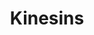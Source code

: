 ---
annotations:
- id: PW:0000103
  parent: regulatory pathway
  type: Pathway Ontology
  value: transport pathway
authors:
- MaintBot
- MartijnVanIersel
- Egonw
- ReactomeTeam
- Anwesha
description: Kinesins are a superfamily of  microtubule-based motor proteins that
  have diverse functions in transport of vesicles, organelles and chromosomes, and
  regulate microtubule dynamics. There are 14 families of kinesins, all reprsented
  in humans. A standardized nomenclature was published in 2004 (Lawrence et al.).  View
  original pathway at [http://www.reactome.org/PathwayBrowser/#DIAGRAM=983189 Reactome].
last-edited: 2021-01-25
organisms:
- Homo sapiens
redirect_from:
- /index.php/Pathway:WP1842
- /instance/WP1842
revision: null
schema-jsonld:
- '@context': https://schema.org/
  '@id': https://wikipathways.github.io/pathways/WP1842.html
  '@type': Dataset
  creator:
    '@type': Organization
    name: WikiPathways
  description: Kinesins are a superfamily of  microtubule-based motor proteins that
    have diverse functions in transport of vesicles, organelles and chromosomes, and
    regulate microtubule dynamics. There are 14 families of kinesins, all reprsented
    in humans. A standardized nomenclature was published in 2004 (Lawrence et al.).  View
    original pathway at [http://www.reactome.org/PathwayBrowser/#DIAGRAM=983189 Reactome].
  keywords:
  - ADP
  - ATP
  - CENP-E dimer
  - CENPE
  - 'CENPE '
  - Centralspindlin
  - Chromokinesin
  - Chromokinesin dimers
  - 'Chromokinesin dimers '
  - KIF11
  - 'KIF11 '
  - 'KIF12 '
  - 'KIF13B '
  - KIF15
  - 'KIF15 '
  - KIF15 dimer
  - 'KIF16B '
  - KIF18A
  - 'KIF18A '
  - KIF18A dimer
  - 'KIF18B '
  - 'KIF19 '
  - 'KIF1A '
  - 'KIF1B '
  - 'KIF1C '
  - 'KIF20A '
  - 'KIF20B '
  - 'KIF21A '
  - 'KIF21B '
  - 'KIF22 '
  - 'KIF23 '
  - 'KIF25 '
  - 'KIF26A '
  - 'KIF26B '
  - 'KIF27 '
  - 'KIF28P '
  - 'KIF2A '
  - 'KIF2B '
  - 'KIF2C '
  - KIF3A
  - 'KIF3A '
  - KIF3A partners
  - 'KIF3B '
  - 'KIF3C '
  - 'KIF4 '
  - 'KIF5A '
  - 'KIF5B '
  - 'KIF5B(1-?) '
  - 'KIF5C(?-?) '
  - 'KIF6 '
  - KIF9
  - 'KIF9 '
  - KIF9 dimer
  - KIFAP3
  - 'KIFAP3 '
  - KIFC1
  - 'KIFC1 '
  - 'KIFC2 '
  - 'KLC1 '
  - KLC1,KLC2,KLC3,KLC4
  - 'KLC2 '
  - 'KLC3 '
  - 'KLC4 '
  - Kinesin-1
  - Kinesin-1 heavy
  - Kinesin-13 dimers
  - 'Kinesin-13 dimers '
  - Kinesin-13 monomers
  - Kinesin-14
  - Kinesin-2
  - Kinesin-3 dimers
  - 'Kinesin-3 dimers '
  - Kinesin-3 monomers
  - 'Kinesin-4 homodimers '
  - Kinesin-5
  - Kinesin-6
  - Kinesins
  - Kinesins:microtubule
  - Microtubule
  - 'Microtubule protofilament '
  - RACGAP1
  - 'RACGAP1 '
  - chain
  - homotetramer
  - monomers
  license: CC0
  name: Kinesins
seo: CreativeWork
title: Kinesins
wpid: WP1842
---